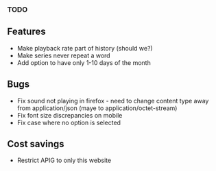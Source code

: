 ### TODO

## Features
* Make playback rate part of history (should we?)
* Make series never repeat a word
* Add option to have only 1-10 days of the month

## Bugs
* Fix sound not playing in firefox - need to change content type away from application/json (maye to application/octet-stream)
* Fix font size discrepancies on mobile
* Fix case where no option is selected

## Cost savings
* Restrict APIG to only this website
